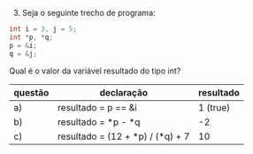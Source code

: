 3. Seja o seguinte trecho de programa:<br>
```c
int i = 3, j = 5;
int *p, *q;
p = &i;
q = &j;
```

Qual é o valor da variável resultado do tipo int?

| questão | declaração                       |resultado |
|---------|----------------------------------|----------|
| a)      | resultado = p == &i              | 1 (true) |
| b)      |  resultado = *p - *q             | -2       |
| c)      | resultado = (12 + *p) / (*q) + 7 | 10       |
